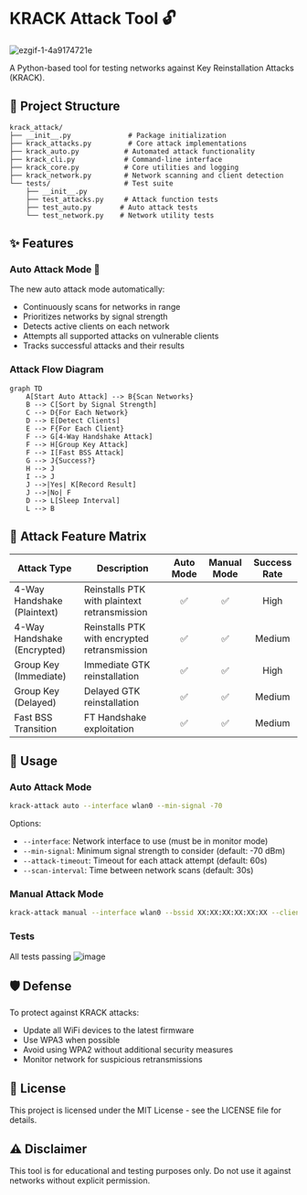 # KRACK Attack Tool 🔓

![ezgif-1-4a9174721e](https://github.com/user-attachments/assets/09dbcbd8-88f7-4742-b7ea-c630e4625fed)


A Python-based tool for testing networks against Key Reinstallation Attacks (KRACK).

## 📁 Project Structure

```
krack_attack/
├── __init__.py              # Package initialization
├── krack_attacks.py         # Core attack implementations
├── krack_auto.py           # Automated attack functionality
├── krack_cli.py            # Command-line interface
├── krack_core.py           # Core utilities and logging
├── krack_network.py        # Network scanning and client detection
└── tests/                  # Test suite
    ├── __init__.py
    ├── test_attacks.py     # Attack function tests
    ├── test_auto.py       # Auto attack tests
    └── test_network.py    # Network utility tests
```

## ✨ Features

### Auto Attack Mode 🤖

The new auto attack mode automatically:
- Continuously scans for networks in range
- Prioritizes networks by signal strength
- Detects active clients on each network
- Attempts all supported attacks on vulnerable clients
- Tracks successful attacks and their results

### Attack Flow Diagram

```mermaid
graph TD
    A[Start Auto Attack] --> B{Scan Networks}
    B --> C[Sort by Signal Strength]
    C --> D{For Each Network}
    D --> E[Detect Clients]
    E --> F{For Each Client}
    F --> G[4-Way Handshake Attack]
    F --> H[Group Key Attack]
    F --> I[Fast BSS Attack]
    G --> J{Success?}
    H --> J
    I --> J
    J -->|Yes| K[Record Result]
    J -->|No| F
    D --> L[Sleep Interval]
    L --> B
```

## 🎯 Attack Feature Matrix

| Attack Type | Description | Auto Mode | Manual Mode | Success Rate |
|------------|-------------|:---------:|:-----------:|:------------:|
| 4-Way Handshake (Plaintext) | Reinstalls PTK with plaintext retransmission | ✅ | ✅ | High |
| 4-Way Handshake (Encrypted) | Reinstalls PTK with encrypted retransmission | ✅ | ✅ | Medium |
| Group Key (Immediate) | Immediate GTK reinstallation | ✅ | ✅ | High |
| Group Key (Delayed) | Delayed GTK reinstallation | ✅ | ✅ | Medium |
| Fast BSS Transition | FT Handshake exploitation | ✅ | ✅ | Medium |

## 🚀 Usage

### Auto Attack Mode

```bash
krack-attack auto --interface wlan0 --min-signal -70
```

Options:
- `--interface`: Network interface to use (must be in monitor mode)
- `--min-signal`: Minimum signal strength to consider (default: -70 dBm)
- `--attack-timeout`: Timeout for each attack attempt (default: 60s)
- `--scan-interval`: Time between network scans (default: 30s)

### Manual Attack Mode

```bash
krack-attack manual --interface wlan0 --bssid XX:XX:XX:XX:XX:XX --client YY:YY:YY:YY:YY:YY
```
### Tests

All tests passing
![image](https://github.com/user-attachments/assets/cf26f807-50de-4582-8f93-6701b0a15a56)

## 🛡️ Defense

To protect against KRACK attacks:
- Update all WiFi devices to the latest firmware
- Use WPA3 when possible
- Avoid using WPA2 without additional security measures
- Monitor network for suspicious retransmissions

## 📝 License

This project is licensed under the MIT License - see the LICENSE file for details.

## ⚠️ Disclaimer

This tool is for educational and testing purposes only. Do not use it against networks without explicit permission.
